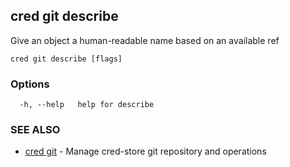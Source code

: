 ## cred git describe

Give an object a human-readable name based on an available ref

```
cred git describe [flags]
```

### Options

```
  -h, --help   help for describe
```

### SEE ALSO

* [cred git](cred_git.md)	 - Manage cred-store git repository and operations

